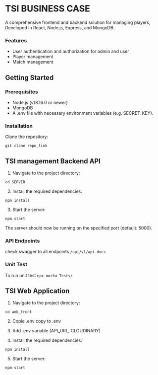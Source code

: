 # TSI BUSINESS CASE


A comprehensive frontend and backend solution for managing players, Developed in React, Node.js, Express, and MongoDB.

### Features

- User authentication and authorization for admin and user
-  Player management
-  Match management


## Getting Started

### Prerequisites

- Node.js (v18.16.0 or newer)
- MongoDB
- A .env file with necessary environment variables (e.g. SECRET_KEY).
  
### Installation

 Clone the repository:
   
``` git clone repo_link ```

## TSI management Backend API

1. Navigate to the project directory:

```cd SERVER```

2. Install the required dependencies:

```npm install```

3. Start the server:

```npm start```

The server should now be running on the specified port (default: 5000).

### API Endpoints

check swagger to all endpoints ``` /api/v1/api-docs ```

### Unit Test

To run unit test ``` npx mocha Tests/ ```

## TSI Web Application

1. Navigate to the project directory:

```cd web_front```

2. Copie .env copy to .env

3. Add .env variable (API_URL, CLOUDINARY)

4. Install the required dependencies:

```npm install```

5. Start the server:

```npm start```
